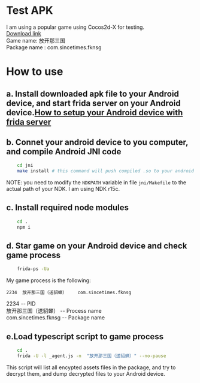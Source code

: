 
# Test APK

I am using a popular game using Cocos2d-X for testing.    
[Download link](https://m.ie925.com/game/kpcl/10194.html)   
Game name: 放开那三国    
Package name : com.sincetimes.fknsg  

# How to use
## a. Install downloaded apk file to your Android device, and start frida server on your Android device.[How to setup your Android device with frida server](https://frida.re/docs/android/)  
## b. Connet your android device to you computer, and compile Android JNI code   
```bash
    cd jni
    make install # this command will push compiled .so to your android device
```
  NOTE: you need to modify the `NDKPATH` variable in file `jni/Makefile` to the actual path of your NDK. I am using NDK r15c.   
## c. Install required node modules
```bash
    cd .
    npm i
```
## d. Star game on your Android device and check game process
```bash
    frida-ps -Ua
```  
My game process is the following:
```
2234  放开那三国（送貂蝉）    com.sincetimes.fknsg
```
2234 -- PID   
放开那三国（送貂蝉） -- Process name   
com.sincetimes.fknsg -- Package name  
## e.Load typescript script to game process  
```bash
    cd . 
    frida -U -l _agent.js -n  "放开那三国（送貂蝉）" --no-pause 
```  
This script will list all encypted assets files in the package, and try to decrypt them, and dump decrypted files to your Android device.   


